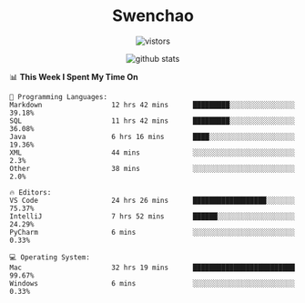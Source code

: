 <h1 align="center">Swenchao</h3>

<p align="center">
  <img src="https://visitor-badge.glitch.me/badge?page_id=Swenchao" alt="vistors" />
</p>

<p align="center">
  <img src="https://github-readme-stats.vercel.app/api?username=Swenchao&count_private=true&show_icons=true&theme=vue-dark&hide_title=true" alt="github stats" />
</p>

<!--START_SECTION:waka-->
📊 **This Week I Spent My Time On** 

```text
💬 Programming Languages: 
Markdown                 12 hrs 42 mins      █████████░░░░░░░░░░░░░░░░   39.18% 
SQL                      11 hrs 42 mins      █████████░░░░░░░░░░░░░░░░   36.08% 
Java                     6 hrs 16 mins       ████░░░░░░░░░░░░░░░░░░░░░   19.36% 
XML                      44 mins             ░░░░░░░░░░░░░░░░░░░░░░░░░   2.3% 
Other                    38 mins             ░░░░░░░░░░░░░░░░░░░░░░░░░   2.0%

🔥 Editors: 
VS Code                  24 hrs 26 mins      ██████████████████░░░░░░░   75.37% 
IntelliJ                 7 hrs 52 mins       ██████░░░░░░░░░░░░░░░░░░░   24.29% 
PyCharm                  6 mins              ░░░░░░░░░░░░░░░░░░░░░░░░░   0.33%

💻 Operating System: 
Mac                      32 hrs 19 mins      █████████████████████████   99.67% 
Windows                  6 mins              ░░░░░░░░░░░░░░░░░░░░░░░░░   0.33%

```


<!--END_SECTION:waka-->
